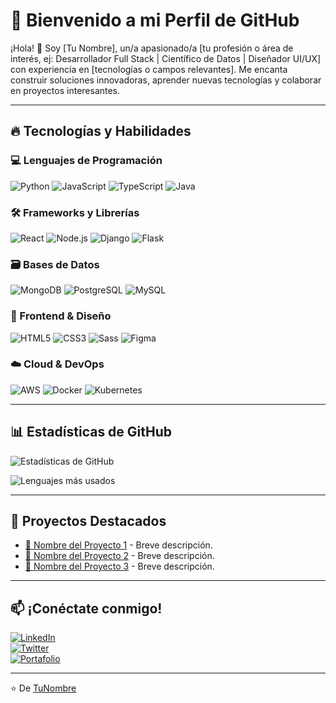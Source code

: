 # 🚀 Bienvenido a mi Perfil de GitHub  

¡Hola! 👋 Soy [Tu Nombre], un/a apasionado/a [tu profesión o área de interés, ej: Desarrollador Full Stack | Científico de Datos | Diseñador UI/UX] con experiencia en [tecnologías o campos relevantes]. Me encanta construir soluciones innovadoras, aprender nuevas tecnologías y colaborar en proyectos interesantes.  

---

## 🔥 Tecnologías y Habilidades  

### 💻 Lenguajes de Programación  
![Python](https://img.shields.io/badge/Python-3776AB?style=for-the-badge&logo=python&logoColor=white)
![JavaScript](https://img.shields.io/badge/JavaScript-F7DF1E?style=for-the-badge&logo=javascript&logoColor=black)
![TypeScript](https://img.shields.io/badge/TypeScript-007ACC?style=for-the-badge&logo=typescript&logoColor=white)
![Java](https://img.shields.io/badge/Java-ED8B00?style=for-the-badge&logo=openjdk&logoColor=white)

### 🛠 Frameworks y Librerías  
![React](https://img.shields.io/badge/React-61DAFB?style=for-the-badge&logo=react&logoColor=black)
![Node.js](https://img.shields.io/badge/Node.js-339933?style=for-the-badge&logo=node.js&logoColor=white)
![Django](https://img.shields.io/badge/Django-092E20?style=for-the-badge&logo=django&logoColor=white)
![Flask](https://img.shields.io/badge/Flask-000000?style=for-the-badge&logo=flask&logoColor=white)

### 🗃 Bases de Datos  
![MongoDB](https://img.shields.io/badge/MongoDB-47A248?style=for-the-badge&logo=mongodb&logoColor=white)
![PostgreSQL](https://img.shields.io/badge/PostgreSQL-4169E1?style=for-the-badge&logo=postgresql&logoColor=white)
![MySQL](https://img.shields.io/badge/MySQL-4479A1?style=for-the-badge&logo=mysql&logoColor=white)

### 🎨 Frontend & Diseño  
![HTML5](https://img.shields.io/badge/HTML5-E34F26?style=for-the-badge&logo=html5&logoColor=white)
![CSS3](https://img.shields.io/badge/CSS3-1572B6?style=for-the-badge&logo=css3&logoColor=white)
![Sass](https://img.shields.io/badge/Sass-CC6699?style=for-the-badge&logo=sass&logoColor=white)
![Figma](https://img.shields.io/badge/Figma-F24E1E?style=for-the-badge&logo=figma&logoColor=white)

### ☁️ Cloud & DevOps  
![AWS](https://img.shields.io/badge/AWS-232F3E?style=for-the-badge&logo=amazon-aws&logoColor=white)
![Docker](https://img.shields.io/badge/Docker-2496ED?style=for-the-badge&logo=docker&logoColor=white)
![Kubernetes](https://img.shields.io/badge/Kubernetes-326CE5?style=for-the-badge&logo=kubernetes&logoColor=white)

---

## 📊 Estadísticas de GitHub  

![Estadísticas de GitHub](https://github-readme-stats.vercel.app/api?username=tuusuario&show_icons=true&theme=radical)  

![Lenguajes más usados](https://github-readme-stats.vercel.app/api/top-langs/?username=tuusuario&layout=compact&theme=radical)  

---

## 🌟 Proyectos Destacados  

- [🔗 Nombre del Proyecto 1](https://github.com/tuusuario/proyecto1) - Breve descripción.  
- [🔗 Nombre del Proyecto 2](https://github.com/tuusuario/proyecto2) - Breve descripción.  
- [🔗 Nombre del Proyecto 3](https://github.com/tuusuario/proyecto3) - Breve descripción.  

---

## 📫 ¡Conéctate conmigo!  

[![LinkedIn](https://img.shields.io/badge/LinkedIn-0077B5?style=for-the-badge&logo=linkedin&logoColor=white)](https://linkedin.com/in/tuperfil)  
[![Twitter](https://img.shields.io/badge/Twitter-1DA1F2?style=for-the-badge&logo=twitter&logoColor=white)](https://twitter.com/tuperfil)  
[![Portafolio](https://img.shields.io/badge/Portafolio-FF5722?style=for-the-badge&logo=google-chrome&logoColor=white)](https://tuportafolio.com)  

---

⭐️ De [TuNombre](https://github.com/tuusuario)  
